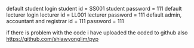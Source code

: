 
  default student login student id = SS001 student password = 111
  default lecturer login lecturer id = LL001 lecturer password = 111
  default admin, accountant and registrar id = 111 password = 111


if there is problem with the code i have uploaded the ocded to github also
https://github.com/shiawyonglim/pyp
